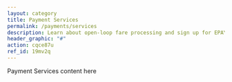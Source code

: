 ```yaml
---
layout: category
title: Payment Services
permalink: /payments/services
description: Learn about open-loop fare processing and sign up for EPAY
header_graphic: "#"
action: cqce87u
ref_id: 19mv2q
---
```

Payment Services content here
